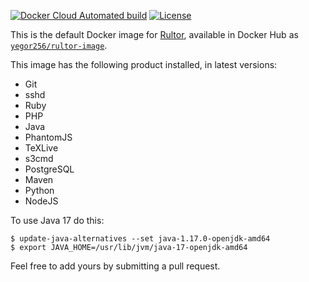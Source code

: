 [![Docker Cloud Automated build](https://img.shields.io/docker/cloud/automated/yegor256/rultor-image)](https://hub.docker.com/r/yegor256/rultor-image)
[![License](https://img.shields.io/badge/license-MIT-green.svg)](https://github.com/yegor256/total/rultor-image/master/LICENSE.txt)

This is the default Docker image for [Rultor](https://www.rultor.com), available in
Docker Hub as [`yegor256/rultor-image`](https://hub.docker.com/r/yegor256/rultor-image).

This image has the following product installed, in latest versions:

  * Git
  * sshd
  * Ruby
  * PHP
  * Java
  * PhantomJS
  * TeXLive
  * s3cmd
  * PostgreSQL
  * Maven
  * Python
  * NodeJS

To use Java 17 do this:

```
$ update-java-alternatives --set java-1.17.0-openjdk-amd64
$ export JAVA_HOME=/usr/lib/jvm/java-17-openjdk-amd64
```

Feel free to add yours by submitting a pull request.
